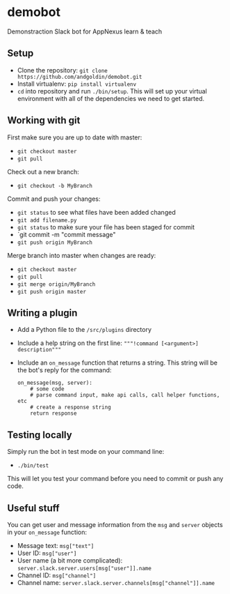# demobot
Demonstraction Slack bot for AppNexus learn &amp; teach

## Setup
* Clone the repository: `git clone https://github.com/andgoldin/demobot.git`
* Install virtualenv: `pip install virtualenv`
* `cd` into repository and run `./bin/setup`. This will set up your virtual environment with all of the dependencies we need to get started.

## Working with git
First make sure you are up to date with master:
* `git checkout master`
* `git pull`

Check out a new branch:
* `git checkout -b MyBranch`

Commit and push your changes:
* `git status` to see what files have been added changed
* `git add filename.py`
* `git status` to make sure your file has been staged for commit
* `git commit -m "commit message"
* `git push origin MyBranch`

Merge branch into master when changes are ready:
* `git checkout master`
* `git pull`
* `git merge origin/MyBranch`
* `git push origin master`

## Writing a plugin
* Add a Python file to the `/src/plugins` directory
* Include a help string on the first line: `"""!command [<argument>] description"""`
* Include an `on_message` function that returns a string. This string will be the bot's reply for the command:

    ```
    on_message(msg, server):
        # some code
        # parse command input, make api calls, call helper functions, etc
        # create a response string
        return response
    ```

## Testing locally
Simply run the bot in test mode on your command line:
* `./bin/test`

This will let you test your command before you need to commit or push any code.

## Useful stuff
You can get user and message information from the `msg` and `server` objects in your `on_message` function:
* Message text: `msg["text"]`
* User ID: `msg["user"]`
* User name (a bit more complicated): `server.slack.server.users[msg["user"]].name`
* Channel ID: `msg["channel"]`
* Channel name: `server.slack.server.channels[msg["channel"]].name`